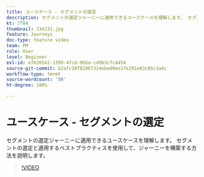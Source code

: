 ```yaml
---
title: ユースケース - セグメントの選定
description: セグメントの選定ジャーニーに適用できるユースケースを理解します。 セグメントの選定と適用するベストプラクティスを使用して、ジャーニーを構築する方法を説明します。
kt: 7704
thumbnail: 334231.jpg
feature: Journeys
doc-type: feature video
team: PM
role: User
level: Beginner
exl-id: e7626542-1399-4fcd-966a-cd9b3c7cd454
source-git-commit: b2afc28f82967324ebed0ee17e291e83c85c3a4c
workflow-type: tm+mt
source-wordcount: '56'
ht-degree: 100%

---
```


# ユースケース - セグメントの選定

セグメントの選定ジャーニーに適用できるユースケースを理解します。
セグメントの選定と適用するベストプラクティスを使用して、ジャーニーを構築する方法を説明します。

>[!VIDEO](https://video.tv.adobe.com/v/334231?quality=12&learn=on)
